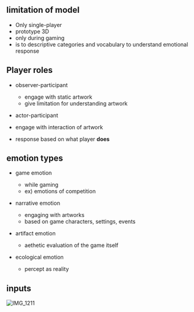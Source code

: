 <!-- META
{"title":"Eight Ways Videogames Generate Emotion","link":"https://www.researchgate.net/publication/252984061_Eight_Ways_Videogames_Generate_Emotion","media":"academic","tags":["game","psychology","emotion"],"short":{"en":"Analyze all broad vision of emotional response during gaming","ja":"ゲーム中の感情をなるべく多く分析する"},"importance":5,"hasPage":true,"createdAt":1717396187.674,"updatedAt":1717396187.674}
META -->

## limitation of model
- Only single-player
- prototype 3D
- only during gaming
- is to descriptive categories and vocabulary to understand emotional response

## Player roles
- observer-participant  
  - engage with static artwork
  - give limitation for understanding artwork

- actor-participant
 - engage with interaction of artwork
 - response based on what player **does**

## emotion types
- game emotion
  - while gaming
  - ex) emotions of competition
- narrative emotion
  - engaging with artworks
  - based on game characters, settings, events

- artifact emotion
  - aethetic evaluation of the game itself
 
- ecological emotion
  - percept as reality

## inputs
![IMG_1211](https://github.com/konbraphat51/ChanwaangReviews/assets/101827492/d35a0daa-420a-413b-83ad-4faa3b043cb3)

